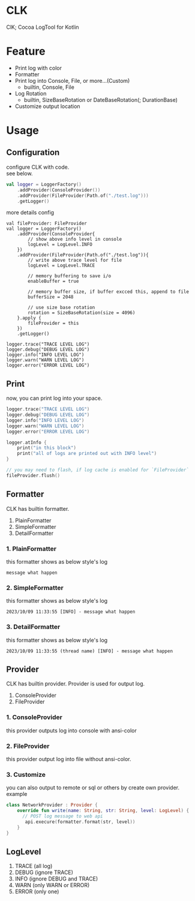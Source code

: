 # CLK
ClK; Cocoa LogTool for Kotlin

# Feature
- Print log with color
- Formatter
- Print log into Console, File, or more...(Custom)
  - builtin, Console, File
- Log Rotation
  - builtin, SizeBaseRotation or DateBaseRotation(; DurationBase)
- Customize output location


# Usage
## Configuration
configure CLK with code.  
see below.

``` kotlin
val logger = LoggerFactory()
    .addProvider(ConsoleProvider())
    .addProvider(FileProvider(Path.of("./test.log")))
    .getLogger()

```

more details config
``` 
val fileProvider: FileProvider
val logger = LoggerFactory()
    .addProvider(ConsoleProvider{
        // show above info level in console
        logLevel = LogLevel.INFO
    })
    .addProvider(FileProvider(Path.of("./test.log")){
        // write above trace level for file
        logLevel = LogLevel.TRACE
        
        // memory buffering to save i/o
        enableBuffer = true
        
        // memory buffer size, if buffer excced this, append to file
        bufferSize = 2048
        
        // use size base rotation
        rotation = SizeBaseRotation(size = 4096)
    }.apply {
        fileProvider = this
    })
    .getLogger()

logger.trace("TRACE LEVEL LOG")
logger.debug("DEBUG LEVEL LOG")
logger.info("INFO LEVEL LOG")
logger.warn("WARN LEVEL LOG")
logger.error("ERROR LEVEL LOG")

```

## Print
now, you can print log into your space.

``` kotlin
logger.trace("TRACE LEVEL LOG")
logger.debug("DEBUG LEVEL LOG")
logger.info("INFO LEVEL LOG")
logger.warn("WARN LEVEL LOG")
logger.error("ERROR LEVEL LOG")

logger.atInfo {
    print("in this block")
    print("all of logs are printed out with INFO level")
}

// you may need to flash, if log cache is enabled for `FileProvider`
fileProvider.flush()
```

## Formatter
CLK has builtin formatter.
1. PlainFormatter
2. SimpleFormatter
3. DetailFormatter

### 1. PlainFormatter
this formatter shows as below style's log

```
message what happen
```

### 2. SimpleFormatter
this formatter shows as below style's log

```
2023/10/09 11:33:55 [INFO] - message what happen
```

### 3. DetailFormatter
this formatter shows as below style's log

```
2023/10/09 11:33:55 (thread name) [INFO] - message what happen
```


## Provider
CLK has builtin provider. Provider is used for output log.

1. ConsoleProvider
2. FileProvider

### 1. ConsoleProvider
this provider outputs log into console with ansi-color

### 2. FileProvider
this provider output log into file without ansi-color.

### 3. Customize
you can also output to remote or sql or others by create own provider.  
example

``` kotlin
class NetworkProvider : Provider {
    override fun write(name: String, str: String, level: LogLevel) {
      // POST log message to web api 
       api.execure(formatter.format(str, level))
    }
}
```

## LogLevel
1. TRACE (all log)
2. DEBUG (ignore TRACE)
3. INFO (ignore DEBUG and TRACE)
4. WARN (only WARN or ERROR)
5. ERROR (only one)

